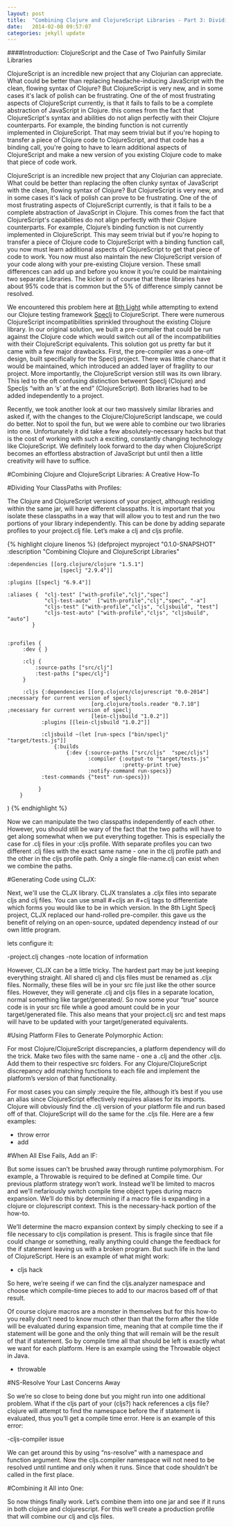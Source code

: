```yaml
---
layout: post
title:  "Combining Clojure and ClojureScript Libraries - Part 3: Dividing Profiles"
date:   2014-02-08 09:57:07
categories: jekyll update
---
```


[8thLight]: https://8thlight.com
[speclj]:    https://github.com/slagyr/speclj 

####Introduction: ClojureScript and the Case of Two Painfully Similar Libraries

  ClojureScript is an incredible new project that any Clojurian can appreciate.  What could be better than replacing headache-inducing JavaScript with the clean, flowing syntax of Clojure?  But ClojureScript is very new, and in some cases it's lack of polish can be frustrating.  One of the of most frustrating aspects of ClojureScript currently, is that it fails to fails to be a complete abstraction of JavaScript in Clojure.  this comes from the fact that ClojureScript's syntax and abilities do not align perfectly with their Clojure counterparts.  For example, the binding function is not currently implemented in ClojureScript.  That may seem trivial but if you're hoping to transfer a piece of Clojure code to ClojureScript, and that code has a binding call, you're going to have to learn additional aspects of ClojureScript and make a new version of you existing Clojure code to make that piece of code work.  

  ClojureScript is an incredible new project that any Clojurian can appreciate.  What could be better than replacing the often clunky syntax of JavaScript with the clean, flowing syntax of Clojure?  But ClojureScript is very new, and in some cases it's lack of polish can prove to be frustrating.  One of the of most frustrating aspects of ClojureScript currently, is that it fails to be a complete abstraction of JavaScript in Clojure.  This comes from the fact that ClojureScript's capabilities do not align perfectly with their Clojure counterparts.  For example, Clojure’s binding function is not currently implemented in ClojureScript.  This may seem trivial but if you're hoping to transfer a piece of Clojure code to ClojureScript with a binding function call, you now must learn additional aspects of ClojureScript to get that piece of code to work.  You now must also maintain the new ClojureScript version of your code along with your pre-existing Clojure version.  These small differences can add up and before you know it you’re could be maintaining two separate Libraries.  The kicker is of course that these libraries have about 95% code that is common but the 5% of difference simply cannot be resolved.

  We encountered this problem here at [8th Light][8thLight] while attempting to extend our Clojure testing framework [Speclj] to ClojureScript.  There were numerous ClojureScript incompatibilities sprinkled throughout the existing Clojure library.  In our original solution, we built a pre-compiler that could be run against the Clojure code which would switch out all of the incompatibilities with their ClojureScript equivalents.  This solution got us pretty far but it came with a few major drawbacks.  First, the pre-compiler was a one-off design, built specifically for the Speclj project.  There was little chance that it would be maintained, which introduced an added layer of fragility to our project.  More importantly, the ClojureScript version still was its own library.  This led to the oft confusing distinction betweent Speclj (Clojure) and Specljs “with an ‘s’ at the end” (ClojureScript).  Both libraries had to be added independently to a project.   

  Recently, we took another look at our two massively similar libraries and asked if, with the changes to the Clojure/ClojureScript landscape, we could do better.   Not to spoil the fun, but we were able to combine our two libraries into one.  Unfortunately it did take a few absolutely-necessary hacks but that is the cost of working with such a exciting, constantly changing technology like ClojureScript.  We definitely look forward to the day when ClojureScript becomes an effortless abstraction of JavaScript but until then a little creativity will have to suffice.

#Combining Clojure and ClojureScript Libraries: A Creative How-To

#Dividing Your ClassPaths with Profiles:

  The Clojure and ClojureScript versions of your project, although residing within the same jar, will have different classpaths.  It is important that you isolate these classpaths in a way that will allow you to test and run the two portions of your library independently.  This can be done by adding separate profiles to your project.clj file.  Let’s make a clj and cljs profile.  

{% highlight clojure linenos %}
(defproject myproject "0.1.0-SNAPSHOT"
  :description "Combining Clojure and ClojureScript Libraries"

    :dependencies [[org.clojure/clojure "1.5.1"]
                     [speclj "2.9.4"]]

    :plugins [[speclj "6.9.4"]]

    :aliases {  "clj-test" ["with-profile","clj","spec"]
                "clj-test-auto"  ["with-profile","clj","spec", "-a"]
                "cljs-test" ["with-profile","cljs", "cljsbuild", "test"]
                "cljs-test-auto" ["with-profile","cljs", "cljsbuild", "auto"]
            }


    :profiles {
         :dev { }

         :clj {
             :source-paths ["src/clj"]
             :test-paths ["spec/clj"]
         }

         :cljs {:dependencies [[org.clojure/clojurescript "0.0-2014"] ;necessary for current version of speclj
                               [org.clojure/tools.reader "0.7.10"] ;necessary for current version of speclj
                               [lein-cljsbuild "1.0.2"]]
               :plugins [[lein-cljsbuild "1.0.2"]]

               :cljsbuild ~(let [run-specs ["bin/speclj" "target/tests.js"]]
                   {:builds
                       {:dev {:source-paths ["src/cljs"  "spec/cljs"]
                              :compiler {:output-to "target/tests.js"
                                         :pretty-print true}
                              :notify-command run-specs}}
               :test-commands {"test" run-specs}})

              }
        }
)
{% endhighlight %}

Now we can manipulate the two classpaths independently of each other.  However, you should still be wary of the fact that the two paths will have to get along somewhat when we put everything together.  This is especially the case for .clj files in your :cljs profile.  With separate profiles you can two different .clj files with the exact same name - one in the clj profile path and the other in the cljs profile path.  Only a single file-name.clj can exist when we combine the paths.


#Generating Code using CLJX:

Next, we'll use the CLJX library.  CLJX translates a .cljx files into separate cljs and clj files.  You can use small #+cljs an #+clj tags to differentiate which forms you would like to be in which version.  In the 8th Light Speclj project, CLJX replaced our hand-rolled pre-compiler.  this gave us the benefit of relying on an open-source, updated dependency instead of our own little program.  

lets configure it:

-project.clj changes
-note location of information

However, CLJX can be a little tricky.  The hardest part may be just keeping everything straight.  All shared clj and cljs files must be renamed as .cljx files.  Normally, these files will be in your src file just like the other source files.  However, they will generate .clj and cljs files in a separate location, normal something like target/generated/.  So now some your “true” source code is in your src file while a good amount could be in your target/generated file.   This also means that your project.clj src and test maps will have to be updated with your target/generated equivalents.

#Using Platform Files to Generate Polymorphic Action:

For most Clojure/ClojureScript discrepancies, a platform dependency will do the trick.  Make two files with the same name - one a .clj and the other .cljs.  Add them to their respective src folders.  For any Clojure/ClojureScript discrepancy add matching functions to each file and implement the platform’s version of that functionality.  

For most cases you can simply :require the file, although it’s best if you use an alias since ClojureScript effectively requires aliases for its imports.  Clojure will obviously find the .clj version of your platform file and run based off of that.  ClojureScript will do the same for the .cljs file.  Here are a few examples:

- throw error
- add

#When All Else Fails, Add an IF:

But some issues can’t be brushed away through runtime polymorphism.  For example, a Throwable is required to be defined at Compile time.  Our previous platform strategy won’t work.  Instead we’ll be limited to macros and we’ll nefariously switch compile time object types during macro expansion.  We’ll do this by determining if a macro file is expanding in a clojure or clojurescript context.  This is the necessary-hack portion of the how-to. 

We’ll determine the macro expansion context by simply checking to see if a file necessary to cljs compilation is present.  This is fragile since that file could change or something, really anything could change the feedback for the if statement leaving us with a broken program.  But such life in the land of ClojureScript.  Here is an example of what might work:

- cljs hack

So here, we’re seeing if we can find the cljs.analyzer namespace and choose which compile-time pieces to add to our macros based off of that result.

Of course clojure macros are a monster in themselves but for this how-to you really don’t need to know much other than that the form after the tilde will be evaluated during expansion time, meaning that at compile time the if statement will be gone and the only thing that will remain will be the result of that if statement.  So by compile time all that should be left is exactly what we want for each platform.  Here is an example using the Throwable object in Java.

- throwable

#NS-Resolve Your Last Concerns Away

So we’re so close to being done but you might run into one additional problem.  What if the cljs part of your (cljs?) hack references a cljs file?  clojure will attempt to find the namespace before the if statement is evaluated, thus you’ll get a compile time error.  Here is an example of this error:

-cljs-compiler issue

We can get around this by using “ns-resolve”  with a namespace and function argument.  Now the cljs.compiler namespace will not need to be resolved until runtime and only when it runs.  Since that code shouldn’t be called in the first place.  


#Combining it All into One:

So now things finally work.  Let’s combine them into one jar and see if it runs in both clojure and clojurescript.  For this we’ll create a production profile that will combine our clj and cljs files.  

